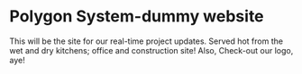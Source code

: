 # Polygon System-dummy website
This will be the site for our real-time project updates.
Served hot from the wet and dry kitchens; office and construction site!
Also, Check-out our logo, aye!
